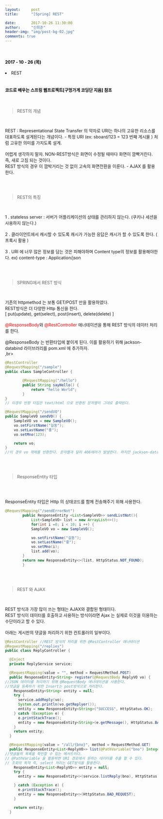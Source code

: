 ```yaml
---
layout:     post
title:      "[Spring] REST"

date:       2017-10-26 11:30:00
author:     "신희준"
header-img: "img/post-bg-02.jpg"
comments: true
---
```


<meta name="description" content="Spring스프링 애너테이션 Annotation정리 @Autowired,@Qualifier,@Resource,@Component,@PostConstruct,@Aspect
,@AOP,@POINTCUT,@AROUND,@ADVICE,@RequestMapping,@REPOSITORY,@SERVICE,@COMPONENT
">

<br>
<H4 style ="font-weight:bold; color : black">2017 - 10 - 26 (목)</H4>
<li>REST</li>

<br>
<H4 style ="font-weight:bold; color:black;">코드로 배우는 스프링 웹프로젝트[구멍가게 코딩단 지음] 참조</H4>
<br>


>REST의 개념

<br>
<p style = "font-size:14px">
REST : Representational State Transfer 의 약자로 URI는 하나의 고유한 리소스를 대표하도록 설계된다는 개념이다. - 특정 URI (ex: sboard/123  = 123 번째 게시물 ) 처럼 고유한 의미를 가지도록 설계.
<br><br>
어렵게 생각하지 말자. NON-REST방식은 화면이 수정될 때마다 화면이 깜빡거린다. 즉, 새로 고침 되는 것이다.
<br>
REST 방식의 경우 이 깜박거리는 것 없이 고속의 화면전환을 이룬다. - AJAX 를 활용한다.
</p>
<br><br>

>REST의 특징

<br>
<p style = "font-size:14px">
1 . stateless server : 서버가 어플리케이션의 상태를 관리하지 않는다. (쿠키나 세션을 사용하지 않는다.)
<br><br>
2 . 클라이언트에서 캐시할 수 있도록 캐시가 가능한 응답은 캐시가 할 수 있도록 한다. ( 프록시 활용 )
<br><br>
3 . URI 에 너무 많은 정보를 담는 것은 피해야하며 Content type의 정보를 활용해야한다. ex) content-type : Application/json

</p>
<br><br>

>SPRING에서 REST 방식

<br>
<p style = "font-size:14px;">
기존의 httpmethod 는 보통 GET/POST 만을 활용하였다.
<br>
REST방식은 더 다양한 Http 통신을 한다.
<br>
[ put(update), get(select), post(insert), delete(delete) ]
<br><br>
<span style="color:red;">@ResponseBody</span>와 <span style = "color:red"> @RestController</span> 애너테이션을 통해 REST 방식의 데이터 처리를 한다.
<br><br>
@ResponseBody 는 반환타입에 붙이게 된다. 이를 활용하기 위해 jackson-databind 라이브러리를 pom.xml 에 추가하자.
<br>,br>

</p>

~~~java
@RestController
@RequestMapping("/sample")
public class SampleController {

		@RequestMapping("/hello")
		public String sayHello() {
			return "hello World";
		}
}
// 이경우 반환 타입은 text/html 으로 반환된 문자열이 그대로 출력된다.
~~~

~~~java
@RequestMapping("/sendVO")
public SampleVO sendVO() {
	SampleVO vo = new SampleVO();
	vo.setFirstName("길동");
	vo.setLastName("홍");
	vo.setMno(123);

	return vo;
}
//이 경우 vo 객체를 반환한다. 문자열과 달리 406에러가 발생한다. 하지만 jackson-databind 라이브러리를 추가하면 자동으로 json타입의 데이터로 변환을 해준다.
~~~

<br><br>

>ResponseEntity 타입

<br><br>
<p style = "font-size:14px">
ResponseEntity 타입은 Http 의 상태코드를 함께 전송해주기 위해 사용한다.
</p>



~~~java
@RequestMapping("/sendErrorNot")
		public ResponseEntity <List<SampleVO>> sendListNot(){
			List<SampleVO> list = new ArrayList<>();
			for(int i =0; i < 10; i ++) {
			SampleVO vo = new SampleVO();

			vo.setFirstName("길동");
			vo.setLastName("홍");
			vo.setMno(i);
			list.add(vo);
		}
		return new ResponseEntity<>(list, HttpStatus.NOT_FOUND);
		}
~~~

<br><br>

>REST 와 AJAX

<br>

<p style = "font-size:14px">
REST 방식과 가장 많이 쓰는 형태는 AJAX와 결합된 형태이다.
<br>
REST 방식이 데이터를 호출하고 사용하는 방식이라면 Ajax 는 실제로 이것을 이용하는 수단이라고 할 수 있다.
<br><br>
아래는 게시판의 댓글을 처리하기 위한 컨트롤러의 일부이다.

</p>

~~~java
@RestController //REST 방식의 처리를 위한 @RestController 애너테이션
@RequestMapping("/replies")
public class ReplyController {

  @Inject
  private ReplyService service;

  @RequestMapping(value = "", method = RequestMethod.POST)
  public ResponseEntity<String> register(@RequestBody ReplyVO vo) {
//JSON 데이터를 처리하기 위해 @RequestBody 애너테이션을 사용한다.
//댓글을 등록하기 위한 Insert는 post방식으로 처리한다.
    ResponseEntity<String> entity = null;
    try {
      service.addReply(vo);
      System.out.println(vo.getReplyer());
      entity = new ResponseEntity<String>("SUCCESS", HttpStatus.OK);
    } catch (Exception e) {
      e.printStackTrace();
      entity = new ResponseEntity<String>(e.getMessage(), HttpStatus.BAD_REQUEST);
    }
    return entity;
  }

  @RequestMapping(value = "/all/{bno}", method = RequestMethod.GET)
  public ResponseEntity<List<ReplyVO>> list(@PathVariable("bno") Integer bno) {
//댓글들의 목록을 확인할 수 있는 메서드이다.
// @PathVariable 을 활용하면 URI 경로에서 원하는 데이터를 추출 할 수 있다.
// 조회의 목적 즉, select 처리는 GET방식을 활용한다.
    ResponseEntity<List<ReplyVO>> entity = null;
    try {
      entity = new ResponseEntity<>(service.listReply(bno), HttpStatus.OK);

    } catch (Exception e) {
      e.printStackTrace();
      entity = new ResponseEntity<>(HttpStatus.BAD_REQUEST);
    }

    return entity;
  }
~~~
